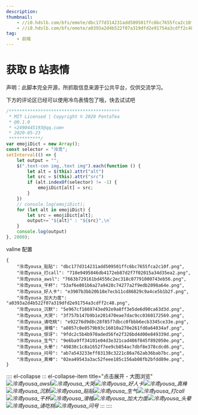 ```yaml
---
description:
thumbnail:
    - //i0.hdslb.com/bfs/emote/dbc177d314231add509501ffc6bc7655fca2c10f.png
    - //i0.hdslb.com/bfs/emote/a0393a2d4b522f07a319dfd2e91754a3cdff2c48.png
tag:
    - 前端
---
```


# 获取 B 站表情

声明：此脚本完全开源，所抓取信息来源于公共平台，仅供交流学习。

下方的评论区已经可以使用冷鸟表情包了哦，快去试试吧

``` js
/******************************************
 * MIT Licensed | Copyright © 2020 PentaTea
 * @0.1.0
 * <2490445193@qq.com>
 * 2020-05-23
 ************/
var emojiDict = new Array();
const selector = "泠鸢";
setInterval(() => {
    let output = "";
    $(".text-con img,.text img").each(function () {
        let alt = $(this).attr("alt")
        let src = $(this).attr("src")
        if (alt.indexOf(selector) != -1) {
            emojiDict[alt] = src;
        }
    })
    // console.log(emojiDict);
    for (let alt in emojiDict) {
        let src = emojiDict[alt];
        output+=`"${alt}" : "${src}",\n`
    }
    console.log(output)
}, 2000);
```

valine 配置

``` JS
{
    "泠鸢yousa_贴贴": "dbc177d314231add509501ffc6bc7655fca2c10f.png",
    "泠鸢yousa_打call": "718e9495846db4172eb87d2f7f02015a34d35ea2.png",
    "泠鸢yousa_awsl": "7663b729161bd4556c2ec318c07791000743eb56.png",
    "泠鸢yousa_干杯": "53af6e801b6a27a9428c74277a2f9edb2098a64e.png",
    "泠鸢yousa_好人卡": "e3907b3bb20b18e7ecb11cd86829c9a4ce5b1b2f.png",
    "泠鸢yousa_加大力度": "a0393a2d4b522f07a319dfd2e91754a3cdff2c48.png",
    "泠鸢yousa_沉默": "5e967cf1669743ed92e9a8ff3e5de6d90ca63d3d.png",
    "泠鸢yousa_大哭": "3f757b147b9b1e201470eae7dac9cc0360172569.png",
    "泠鸢yousa_请吃桃": "e92276d9d8c28f85f7dbcc0fbbb6ecb3345ce33e.png",
    "泠鸢yousa_滑稽": "a8057c0e0579b93c16010a270e261fd0a64034af.png",
    "泠鸢yousa_惊讶": "9fdc2c5b4b970aded56fe2f326bd4d00e849339d.png",
    "泠鸢yousa_生气": "9e6ba9ff34101e04d3e321cad486f845f892050e.png",
    "泠鸢yousa_头晕": "49830c1c8a1652f7ee9cb854ac7dbf8e378cdcd6.png",
    "泠鸢yousa_问号": "ab7a543233eff83138c3221c86a762ab36bab7bc.png",
    "泠鸢yousa_真棒": "02ea49543a3ac52feee185c156ab08fb2bfdd89e.png",
}
```

:::: el-collapse
::: el-collapse-item title="点击展开 - 大图浏览"
<i title="泠鸢yousa_awsl"><img alt="泠鸢yousa_awsl" referrerpolicy="no-referrer" class="vemoji" src="//i0.hdslb.com/bfs/emote/7663b729161bd4556c2ec318c07791000743eb56.png"></i><i title="泠鸢yousa_大哭"><img alt="泠鸢yousa_大哭" referrerpolicy="no-referrer" class="vemoji" src="//i0.hdslb.com/bfs/emote/3f757b147b9b1e201470eae7dac9cc0360172569.png"></i><i title="泠鸢yousa_好人卡"><img alt="泠鸢yousa_好人卡" referrerpolicy="no-referrer" class="vemoji" src="//i0.hdslb.com/bfs/emote/e3907b3bb20b18e7ecb11cd86829c9a4ce5b1b2f.png"></i><i title="泠鸢yousa_真棒"><img alt="泠鸢yousa_真棒" referrerpolicy="no-referrer" class="vemoji" src="//i0.hdslb.com/bfs/emote/02ea49543a3ac52feee185c156ab08fb2bfdd89e.png"></i><i title="泠鸢yousa_沉默"><img alt="泠鸢yousa_沉默" referrerpolicy="no-referrer" class="vemoji" src="//i0.hdslb.com/bfs/emote/5e967cf1669743ed92e9a8ff3e5de6d90ca63d3d.png"></i><i title="泠鸢yousa_贴贴"><img alt="泠鸢yousa_贴贴" referrerpolicy="no-referrer" class="vemoji" src="//i0.hdslb.com/bfs/emote/dbc177d314231add509501ffc6bc7655fca2c10f.png"></i><i title="泠鸢yousa_生气"><img alt="泠鸢yousa_生气" referrerpolicy="no-referrer" class="vemoji" src="//i0.hdslb.com/bfs/emote/9e6ba9ff34101e04d3e321cad486f845f892050e.png"></i><i title="泠鸢yousa_打call"><img alt="泠鸢yousa_打call" referrerpolicy="no-referrer" class="vemoji" src="//i0.hdslb.com/bfs/emote/718e9495846db4172eb87d2f7f02015a34d35ea2.png"></i><i title="泠鸢yousa_干杯"><img alt="泠鸢yousa_干杯" referrerpolicy="no-referrer" class="vemoji" src="//i0.hdslb.com/bfs/emote/53af6e801b6a27a9428c74277a2f9edb2098a64e.png"></i><i title="泠鸢yousa_滑稽"><img alt="泠鸢yousa_滑稽" referrerpolicy="no-referrer" class="vemoji" src="//i0.hdslb.com/bfs/emote/a8057c0e0579b93c16010a270e261fd0a64034af.png"></i><i title="泠鸢yousa_加大力度"><img alt="泠鸢yousa_加大力度" referrerpolicy="no-referrer" class="vemoji" src="//i0.hdslb.com/bfs/emote/a0393a2d4b522f07a319dfd2e91754a3cdff2c48.png"></i><i title="泠鸢yousa_头晕"><img alt="泠鸢yousa_头晕" referrerpolicy="no-referrer" class="vemoji" src="//i0.hdslb.com/bfs/emote/49830c1c8a1652f7ee9cb854ac7dbf8e378cdcd6.png"></i><i title="泠鸢yousa_请吃桃"><img alt="泠鸢yousa_请吃桃" referrerpolicy="no-referrer" class="vemoji" src="//i0.hdslb.com/bfs/emote/e92276d9d8c28f85f7dbcc0fbbb6ecb3345ce33e.png"></i><i title="泠鸢yousa_问号"><img alt="泠鸢yousa_问号" referrerpolicy="no-referrer" class="vemoji" src="//i0.hdslb.com/bfs/emote/ab7a543233eff83138c3221c86a762ab36bab7bc.png"></i>
:::
::::
